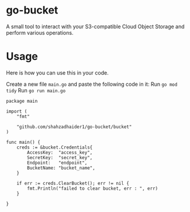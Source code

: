 # go-bucket

A small tool to interact with your S3-compatible Cloud Object Storage and perform various operations. 

# Usage

Here is how you can use this in your code.

Create a new file `main.go` and paste the following code in it:
Run `go mod tidy`
Run `go run main.go`

```
package main

import (
	"fmt"

	"github.com/shahzadhaider1/go-bucket/bucket"
)

func main() {
	creds := &bucket.Credentials{
		AccessKey:  "access_key",
		SecretKey:  "secret_key",
		Endpoint:   "endpoint",
		BucketName: "bucket_name",
	}

	if err := creds.ClearBucket(); err != nil {
		fmt.Println("failed to clear bucket, err : ", err)
	}

}
```

